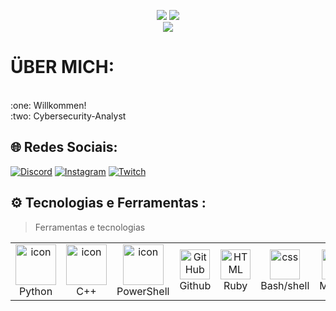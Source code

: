 <p align="center">
    <a href="https://github.com/Spotakk/Spotakk"><img src="https://img.shields.io/badge/status-updating-brightgreen.svg"></a>
    <a href="https://github.com/python/cpython"><img src="https://img.shields.io/badge/Python-3.11-FF1493.svg"></a>

<br>

<img align="center" src="https://readme-typing-svg.demolab.com?font=Fira+Code&size=36&duration=4000&pause=1000&color=000000&vCenter=true&width=500&lines=print('King%2C+Spotakk!')"/>

</p>

<!--contributions in the last year**
**![](https://github.com/BEPb/BEPb/raw/output/github-contribution-grid-snake.svg)-->


# ÜBER MICH:
<br>
:one: Willkommen!<br> 
:two: Cybersecurity-Analyst <br>



## 🌐 Redes Sociais:
[![Discord](https://img.shields.io/badge/Discord-%237289DA.svg?logo=discord&logoColor=white)](https://discord.gg/nyuuS6mK) [![Instagram](https://img.shields.io/badge/Instagram-%23E4405F.svg?logo=Instagram&logoColor=white)](https://instagram.com/rick.performance) [![Twitch](https://img.shields.io/badge/Twitch-%239146FF.svg?logo=Twitch&logoColor=white)](https://twitch.tv/kapittan_) 

## ⚙️ Tecnologias e Ferramentas : 

> Ferramentas e tecnologias

<table>
  <tr>
    <td align="center" width="96">
      <a href="#macropower-tech">
        <img src="https://techstack-generator.vercel.app/python-icon.svg" alt="icon" width="65" height="65" />
      </a>
      <br>Python
    </td>
    </td>
    <td align="center" width="96">
        <img src="https://techstack-generator.vercel.app/cpp-icon.svg" alt="icon" width="65" height="65" />
      <br>C++
    </td>
    <td align="center" width="96">
        <img src="https://techstack-generator.vercel.app/django-icon.svg" alt="icon" width="65" height="65" />
      <br>PowerShell
    </td>
    <td align="center" width="96">
        <img src="https://user-images.githubusercontent.com/25181517/192108374-8da61ba1-99ec-41d7-80b8-fb2f7c0a4948.png" width="48" height="48" alt="GitHub" />
      <br>Github
    </td>
    <td align="center"  width="96">
        <img src="https://skillicons.dev/icons?i=html" width="48" height="48" alt="HTML" />
      <br>Ruby
    </td>
    <td align="center" width="96">
        <img src="https://skillicons.dev/icons?i=css" width="48" height="48" alt="css" />
      <br>Bash/shell
    </td>
    <td align="center" width="96">
        <img src="https://techstack-generator.vercel.app/mysql-icon.svg" width="48" height="48" alt="mysql" />
      <br>MySQL
    </td>
  </tr>
</table>




    
<!-- Proudly created with GPRM ( https://gprm.itsvg.in ) -->



